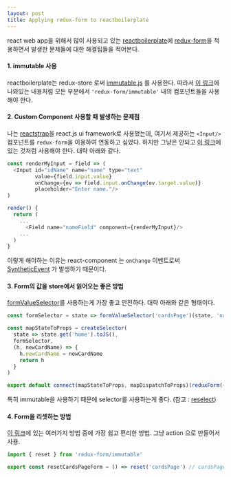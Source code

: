 ```yaml
---
layout: post
title: Applying redux-form to reactboilerplate
---
```


react web app을 위해서 많이 사용되고 있는 [reactboilerplate](reactboilerplate.com)에 [redux-form](https://github.com/erikras/redux-form)을 적용하면서 발생한 문제들에 대한 해결팁들을 적어본다.

#### 1. immutable 사용

reactboilerplate는 redux-store 로써 [immutable.js](https://facebook.github.io/immutable-js/) 를 사용한다. 따라서 [이 링크](http://redux-form.com/6.3.1/examples/immutable/)에 나와있는 내용처럼 모든 부분에서 `'redux-form/immutable'` 내의 컴포넌트들을 사용해야 한다.

#### 2. Custom Component 사용할 때 발생하는 문제점

나는 [reactstrap](https://reactstrap.github.io/)을 react.js ui framework로 사용했는데, 여기서 제공하는 `<Input/>` 컴포넌트를 `redux-form`을 이용하여 연동하고 싶었다. 하지만 그냥은 안되고 [이 링크](http://redux-form.com/6.3.1/docs/faq/CustomComponent.md/)에 있는 것처럼 사용해야 한다. 대략 아래와 같다.

```javascript
const renderMyInput = field => (
  <Input id="idName" name="name" type="text"
         value={field.input.value}
         onChange={ev => field.input.onChange(ev.target.value)}
         placeholder="Enter name."/>
)

render() {
  return (
    ...
      <Field name="nameField" component={renderMyInput}/>
    ...
  )
}
```

이렇게 해야하는 이유는 react-component 는 `onChange` 이벤트로써 [SyntheticEvent](https://facebook.github.io/react/docs/events.html) 가 발생하기 때문이다.

#### 3. Form의 값을 store에서 읽어오는 좋은 방법

[formValueSelector](http://redux-form.com/6.3.1/docs/api/FormValueSelector.md/)를 사용하는게 가장 좋고 안전하다. 대략 아래와 같은 형태이다.

```javascript
const formSelector = state => formValueSelector('cardsPage')(state, 'nameField')

const mapStateToProps = createSelector(
  state => state.get('home').toJS(),
  formSelector,
  (h, newCardName) => {
    h.newCardName = newCardName
    return h
  }
)

export default connect(mapStateToProps, mapDispatchToProps)(reduxForm({ form: 'cardsPage' })(CardsPage))
```

특히 immutable을 사용하기 때문에 selector를 사용하는게 좋다. (참고 : [reselect](https://github.com/reactjs/reselect))

#### 4. Form을 리셋하는 방법

[이 링크](http://redux-form.com/6.3.1/docs/faq/HowToClear.md/)에 있는 여러가지 방법 중에 가장 쉽고 편리한 방법. 그냥 action 으로 만들어서 사용.

```javascript
import { reset } from 'redux-form/immutable'

export const resetCardsPageForm = () => reset('cardsPage') // cardsPage = form 이름.
```

